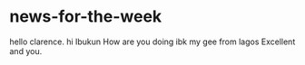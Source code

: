 # news-for-the-week
hello clarence.
hi Ibukun 
How are you doing ibk my gee from lagos
Excellent and you.